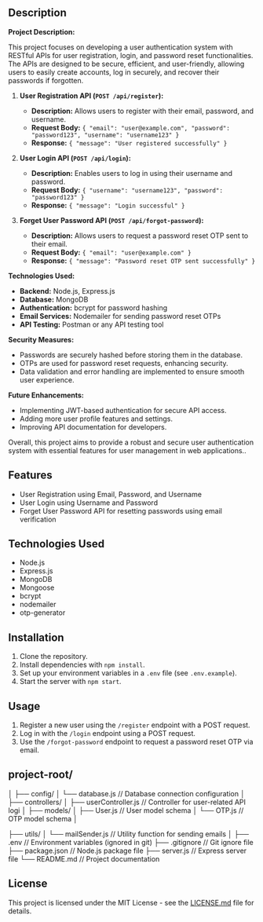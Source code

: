 

## Description
**Project Description:**

This project focuses on developing a user authentication system with RESTful APIs for user registration, login, and password reset functionalities. The APIs are designed to be secure, efficient, and user-friendly, allowing users to easily create accounts, log in securely, and recover their passwords if forgotten.

1. **User Registration API (`POST /api/register`):**
   - **Description:** Allows users to register with their email, password, and username.
   - **Request Body:** `{ "email": "user@example.com", "password": "password123", "username": "username123" }`
   - **Response:** `{ "message": "User registered successfully" }`

2. **User Login API (`POST /api/login`):**
   - **Description:** Enables users to log in using their username and password.
   - **Request Body:** `{ "username": "username123", "password": "password123" }`
   - **Response:** `{ "message": "Login successful" }`

3. **Forget User Password API (`POST /api/forgot-password`):**
   - **Description:** Allows users to request a password reset OTP sent to their email.
   - **Request Body:** `{ "email": "user@example.com" }`
   - **Response:** `{ "message": "Password reset OTP sent successfully" }`

**Technologies Used:**
- **Backend:** Node.js, Express.js
- **Database:** MongoDB
- **Authentication:** bcrypt for password hashing
- **Email Services:** Nodemailer for sending password reset OTPs
- **API Testing:** Postman or any API testing tool

**Security Measures:**
- Passwords are securely hashed before storing them in the database.
- OTPs are used for password reset requests, enhancing security.
- Data validation and error handling are implemented to ensure smooth user experience.

**Future Enhancements:**
- Implementing JWT-based authentication for secure API access.
- Adding more user profile features and settings.
- Improving API documentation for developers.

Overall, this project aims to provide a robust and secure user authentication system with essential features for user management in web applications..

## Features
- User Registration using Email, Password, and Username
- User Login using Username and Password
- Forget User Password API for resetting passwords using email verification

## Technologies Used
- Node.js
- Express.js
- MongoDB
- Mongoose
- bcrypt
- nodemailer
- otp-generator

## Installation
1. Clone the repository.
2. Install dependencies with `npm install`.
3. Set up your environment variables in a `.env` file (see `.env.example`).
4. Start the server with `npm start`.

## Usage
1. Register a new user using the `/register` endpoint with a POST request.
2. Log in with the `/login` endpoint using a POST request.
3. Use the `/forgot-password` endpoint to request a password reset OTP via email.

## project-root/
│
├── config/
│   └── database.js         // Database connection configuration
│
├── controllers/
│   ├── userController.js   // Controller for user-related API logi
│
├── models/
│   ├── User.js             // User model schema
│   └── OTP.js              // OTP model schema
│

├── utils/
│   └── mailSender.js       // Utility function for sending emails
│
├── .env                    // Environment variables (ignored in git)
├── .gitignore              // Git ignore file
├── package.json            // Node.js package file
├── server.js               // Express server file
└── README.md               // Project documentation


## License
This project is licensed under the MIT License - see the [LICENSE.md](LICENSE.md) file for details.
